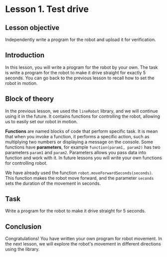 # Lesson 1. Test drive

## Lesson objective
Independently write a program for the robot and upload it for verification.

## Introduction
In this lesson, you will write a program for the robot by your own. The task is write a program for the robot to make it drive straight for exactly 5 seconds. You can go back to the previous lesson to recall how to set the robot in motion. 


## Block of theory
In the previous lesson, we used the `lineRobot` library, and we will continue using it in the future. It contains functions for controlling the robot, allowing us to easily set our robot in motion. 

**Functions** are named blocks of code that perform specific task. It is mean that when you invoke a function, it performs a specific action, such as multiplying two numbers or displaying a message on the console. Some functions have **parameters**, for example `function(param1, param2)` has two parameters `param1` and `param2`. Parameters allows you pass data into function and work with it. In future lessons you will write your own functions for controlling robot. 

We have already used the function `robot.moveForwardSeconds(seconds)`. This function makes the robot move forward, and the parameter `seconds` sets the duration of the movement in seconds.

## Task 
Write a program for the robot to make it drive straight for 5 seconds.



## Conclusion
Congratulations! You have written your own program for robot movement. In the next lesson, we will explore the robot's movement in different directions using the library. 

